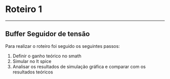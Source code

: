 # Roteiro 1
***
## Buffer Seguidor de tensão
Para realizar o roteiro foi seguido os seguintes passos:
1. Definir o ganho teórico no smath  
1. Simular no lt spice
1.  Analisar os resultados de simulação gráfica e comparar com os resultados teóricos




